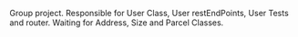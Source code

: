 Group project. Responsible for User Class, User restEndPoints, User Tests and router. Waiting for Address, Size and Parcel Classes.
